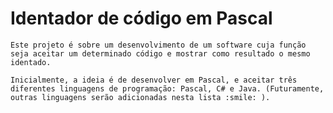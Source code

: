# Identador de código em Pascal

	Este projeto é sobre um desenvolvimento de um software cuja função seja aceitar um determinado código e mostrar como resultado o mesmo identado.

	Inicialmente, a ideia é de desenvolver em Pascal, e aceitar três diferentes linguagens de programação: Pascal, C# e Java. (Futuramente, outras linguagens serão adicionadas nesta lista :smile: ).